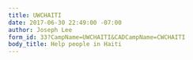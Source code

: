 ```yaml
---
title: UWCHAITI
date: 2017-06-30 22:49:00 -07:00
author: Joseph Lee
form_id: 33?CampName=UWCHAITI&CADCampName=CWCHAITI
body_title: Help people in Haiti
---
```


